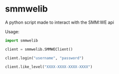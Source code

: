 # smmwelib
A python script made to interact with the SMM:WE api

Usage:
```py
import smmwelib

client = smmwelib.SMMWEClient()

client.login("username", "password")

client.like_level("XXXX-XXXX-XXXX-XXXX")
```
